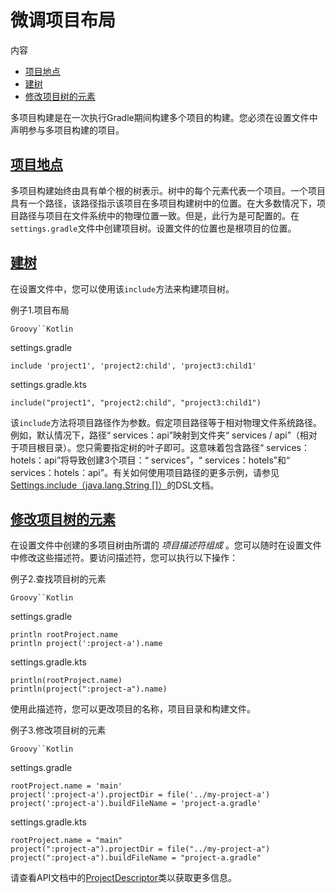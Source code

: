 # 微调项目布局


内容

  * [项目地点](#sub:project_locations)
  * [建树](#sub:building_the_tree)
  * [修改项目树的元素](#sub:modifying_element_of_the_project_tree)

多项目构建是在一次执行Gradle期间构建多个项目的构建。您必须在设置文件中声明参与多项目构建的项目。

## [](#sub:project_locations)[项目地点](#sub:project_locations)

多项目构建始终由具有单个根的树表示。树中的每个元素代表一个项目。一个项目具有一个路径，该路径指示该项目在多项目构建树中的位置。在大多数情况下，项目路径与项目在文件系统中的物理位置一致。但是，此行为是可配置的。在`settings.gradle`文件中创建项目树。设置文件的位置也是根项目的位置。

## [](#sub:building_the_tree)[建树](#sub:building_the_tree)

在设置文件中，您可以使用该`include`方法来构建项目树。

例子1.项目布局

`Groovy``Kotlin`

settings.gradle

    
    
    include 'project1', 'project2:child', 'project3:child1'

settings.gradle.kts

    
    
    include("project1", "project2:child", "project3:child1")

该`include`方法将项目路径作为参数。假定项目路径等于相对物理文件系统路径。例如，默认情况下，路径“ services：api”映射到文件夹“
services / api”（相对于项目根目录）。您只需要指定树的叶子即可。这意味着包含路径“
services：hotels：api”将导致创建3个项目：“ services”，“ services：hotels”和“
services：hotels：api”。有关如何使用项目路径的更多示例，请参见[Settings.include（java.lang.String
[]）](https://docs.gradle.org/6.7.1/dsl/org.gradle.api.initialization.Settings.html#org.gradle.api.initialization.Settings:include\(java.lang.String\[\]\))的DSL文档。

## [](#sub:modifying_element_of_the_project_tree)[修改项目树的元素](#sub:modifying_element_of_the_project_tree)

在设置文件中创建的多项目树由所谓的 _项目描述符组成_ 。您可以随时在设置文件中修改这些描述符。要访问描述符，您可以执行以下操作：

例子2.查找项目树的元素

`Groovy``Kotlin`

settings.gradle

    
    
    println rootProject.name
    println project(':project-a').name

settings.gradle.kts

    
    
    println(rootProject.name)
    println(project(":project-a").name)

使用此描述符，您可以更改项目的名称，项目目录和构建文件。

例子3.修改项目树的元素

`Groovy``Kotlin`

settings.gradle

    
    
    rootProject.name = 'main'
    project(':project-a').projectDir = file('../my-project-a')
    project(':project-a').buildFileName = 'project-a.gradle'

settings.gradle.kts

    
    
    rootProject.name = "main"
    project(":project-a").projectDir = file("../my-project-a")
    project(":project-a").buildFileName = "project-a.gradle"

请查看API文档中的[ProjectDescriptor](https://docs.gradle.org/6.7.1/javadoc/org/gradle/api/initialization/ProjectDescriptor.html)类以获取更多信息。

